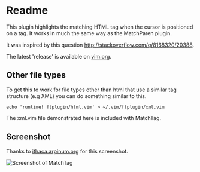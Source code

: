 # Readme

This plugin highlights the matching HTML tag when the cursor is
positioned on a tag. It works in much the same way as the MatchParen
plugin.

It was inspired by this question <http://stackoverflow.com/q/8168320/20388>.

The latest 'release' is available on [vim.org](http://www.vim.org/scripts/script.php?script_id=3818).

## Other file types

To get this to work for file types other than html that use a similar
tag structure (e.g XML) you can do something similar to this.

    echo 'runtime! ftplugin/html.vim' > ~/.vim/ftplugin/xml.vim

The xml.vim file demonstrated here is included with MatchTag.

## Screenshot

Thanks to [ithaca.arpinum.org](http://ithaca.arpinum.org/) for this screenshot.

![Screenshot of MatchTag](http://www.gregsexton.org/images/matchtag/matchtag.jpg)
